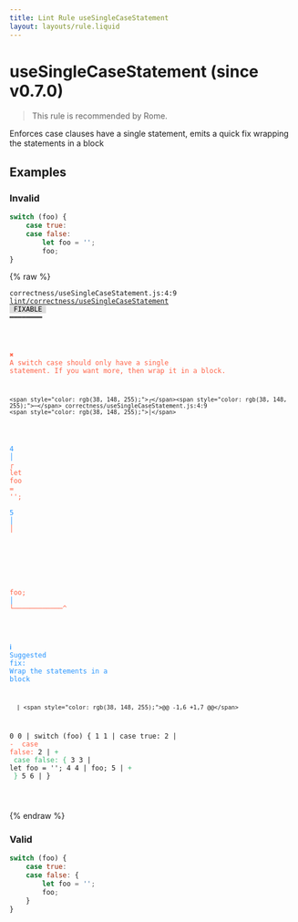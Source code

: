 ```yaml
---
title: Lint Rule useSingleCaseStatement
layout: layouts/rule.liquid
---
```


# useSingleCaseStatement (since v0.7.0)

> This rule is recommended by Rome.

Enforces case clauses have a single statement, emits a quick fix wrapping
the statements in a block

## Examples

### Invalid

```jsx
switch (foo) {
    case true:
    case false:
        let foo = '';
        foo;
}
```

{% raw %}<pre class="language-text"><code class="language-text">correctness/useSingleCaseStatement.js:4:9 <a href="https://rome.tools/docs/lint/rules/useSingleCaseStatement">lint/correctness/useSingleCaseStatement</a> <span style="color: #000; background-color: #ddd;"> FIXABLE </span> ━━━━━━━━

<strong><span style="color: Tomato;">  </span></strong><strong><span style="color: Tomato;">✖</span></strong> <span style="color: Tomato;">A switch case should only have a single statement. If you want more, then wrap it in a block.</span>
  
    <span style="color: rgb(38, 148, 255);">┌</span><span style="color: rgb(38, 148, 255);">─</span> correctness/useSingleCaseStatement.js:4:9
    <span style="color: rgb(38, 148, 255);">│</span>  
<span style="color: rgb(38, 148, 255);">  </span><span style="color: rgb(38, 148, 255);">4</span> <span style="color: rgb(38, 148, 255);">│</span> <span style="color: Tomato;">┌</span>         <span style="color: Tomato;">l</span><span style="color: Tomato;">e</span><span style="color: Tomato;">t</span><span style="color: Tomato;"> </span><span style="color: Tomato;">f</span><span style="color: Tomato;">o</span><span style="color: Tomato;">o</span><span style="color: Tomato;"> </span><span style="color: Tomato;">=</span><span style="color: Tomato;"> </span><span style="color: Tomato;">'</span><span style="color: Tomato;">'</span><span style="color: Tomato;">;</span>
<span style="color: rgb(38, 148, 255);">  </span><span style="color: rgb(38, 148, 255);">5</span> <span style="color: rgb(38, 148, 255);">│</span> <span style="color: Tomato;">│</span> <span style="color: Tomato;"> </span><span style="color: Tomato;"> </span><span style="color: Tomato;"> </span><span style="color: Tomato;"> </span><span style="color: Tomato;"> </span><span style="color: Tomato;"> </span><span style="color: Tomato;"> </span><span style="color: Tomato;"> </span><span style="color: Tomato;">f</span><span style="color: Tomato;">o</span><span style="color: Tomato;">o</span><span style="color: Tomato;">;</span>
    <span style="color: rgb(38, 148, 255);">│</span> <span style="color: Tomato;">└</span><span style="color: Tomato;">─</span><span style="color: Tomato;">─</span><span style="color: Tomato;">─</span><span style="color: Tomato;">─</span><span style="color: Tomato;">─</span><span style="color: Tomato;">─</span><span style="color: Tomato;">─</span><span style="color: Tomato;">─</span><span style="color: Tomato;">─</span><span style="color: Tomato;">─</span><span style="color: Tomato;">─</span><span style="color: Tomato;">─</span><span style="color: Tomato;">^</span>
  
<strong><span style="color: rgb(38, 148, 255);">  </span></strong><strong><span style="color: rgb(38, 148, 255);">ℹ</span></strong> <span style="color: rgb(38, 148, 255);">Suggested fix</span><span style="color: rgb(38, 148, 255);">: </span><span style="color: rgb(38, 148, 255);">Wrap the statements in a block</span>
  
      | <span style="color: rgb(38, 148, 255);">@@ -1,6 +1,7 @@</span>
  0 0 |   switch (foo) {
  1 1 |       case true:
  2   | <span style="color: Tomato;">- </span><span style="color: Tomato;">    case false:</span>
    2 | <span style="color: MediumSeaGreen;">+ </span><span style="color: MediumSeaGreen;">    case false: {</span>
  3 3 |           let foo = '';
  4 4 |           foo;
    5 | <span style="color: MediumSeaGreen;">+ </span><span style="color: MediumSeaGreen;">    }</span>
  5 6 |   }
  
</code></pre>{% endraw %}

### Valid

```jsx
switch (foo) {
    case true:
    case false: {
        let foo = '';
        foo;
    }
}
```


